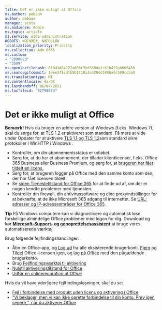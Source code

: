 ```yaml
---
title: Det er ikke muligt at Office
ms.author: pebaum
author: pebaum
manager: scotv
ms.audience: Admin
ms.topic: article
ms.service: o365-administration
ROBOTS: NOINDEX, NOFOLLOW
localization_priority: Priority
ms.collection: Adm_O365
ms.custom:
- "2000023"
- "3509"
ms.openlocfilehash: 81941d84127a096c3bd588dafc61b492ab6d6458
ms.sourcegitcommit: 1eee2412dfb8b1f10a3aa28dd1086a0c589cdba0
ms.translationtype: MT
ms.contentlocale: da-DK
ms.lasthandoff: 06/07/2021
ms.locfileid: "52798674"
---
```

# <a name="unable-to-activate-office"></a>Det er ikke muligt at Office

**Bemærk!** Hvis du bruger en ældre version af Windows (f.eks. Windows 7), skal du sørge for, at TLS 1.2 er aktiveret som standard. Få mere at vide under Opdater for at aktivere [TLS 1.1 og TLS 1.2](https://support.microsoft.com/topic/update-to-enable-tls-1-1-and-tls-1-2-as-default-secure-protocols-in-winhttp-in-windows-c4bd73d2-31d7-761e-0178-11268bb10392)som standard sikre protokoller i WinHTTP i Windows .

- Kontrollér, om din abonnementsstatus er udløbet.
- Sørg for, at du har et abonnement, der tillader klientlicenser, f.eks. Office 365 Business eller Business Premium, og sørg for, at [brugeren har fået tildelt en licens.](/microsoft-365/admin/manage/assign-licenses-to-users)
- Sørg for, at brugeren logger på Office med den samme konto som den, der har fået licensen tildelt.
- Se [siden Tjenestetilstand for Office 365](/office365/enterprise/view-service-health) for at finde ud af, om der er nogen kendte problemer med tjenesten.
- Kontrollér din firewall, din antivirussoftware og dine proxyindstillinger for at bekræfte, at de ikke Microsoft 365 adgang til internettet. Se [URL-adresser og IP-adresseområder for Office 365](/office365/enterprise/urls-and-ip-address-ranges "Office 365-URL-adresser og IP-adresseintervaller").

**Tip** På Windows computere kan vi diagnosticere og automatisk løse forskellige almindelige Office problemer med logon for dig. Download og kør **[Microsoft-Support- og genoprettelsesassistent](https://aka.ms/SaRA-OfficeSignInScenario)** at bruge vores automatiserede værktøj.

Brug følgende fejlfindingshandlinger:

- Åbn en Office-app, og [Log ud](https://support.office.com/article/5a20dc11-47e9-4b6f-945d-478cb6d92071) fra alle eksisterende brugerkonti. [Fjern](/microsoft-365/admin/manage/remove-licenses-from-users) og [Tildel](/microsoft-365/admin/manage/assign-licenses-to-users) Office-licensen igen, og [log på Office](https://support.office.com/article/628ea040-f265-49de-b986-be09c3ebf8a9) med den pågældende brugerkonto.
- Brug [Fejlfindingsværktøj til aktivering](https://aka.ms/SARA-OfficeActivation-Alchemy)
- [Nulstil aktiveringstilstand for Office](/office365/troubleshoot/activation/reset-office-365-proplus-activation-state "Nulstil Office aktiveringstilstand")
- [Udfør en onlinereparation af Office](https://support.office.com/Article/7821d4b6-7c1d-4205-aa0e-a6b40c5bb88b?wt.mc_id=Alchemy_ClientDIA)

Hvis du vil have yderligere fejlfindingsløsninger, skal du se:  

- [Fejl i forbindelse med produkt uden licens og aktivering i Office](https://support.office.com/Article/0d23d3c0-c19c-4b2f-9845-5344fedc4380?wt.mc_id=Alchemy_ClientDIA)
- ["Vi beklager, men vi kan ikke oprette forbindelse til din konto. Prøv igen senere ", når du aktiverer Office](/office/troubleshoot/activation-installation/issue-when-activate-office-from-office-365)